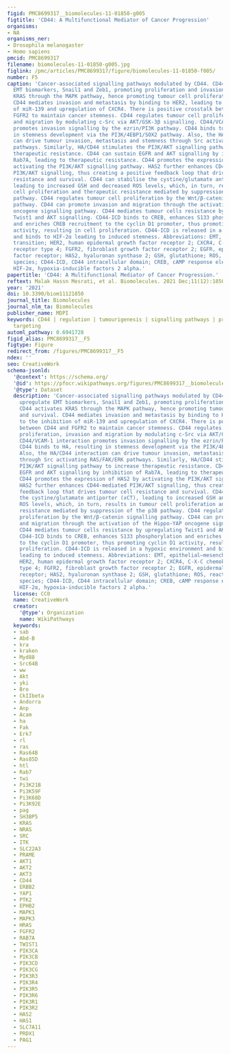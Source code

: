 ```yaml
---
figid: PMC8699317__biomolecules-11-01850-g005
figtitle: 'CD44: A Multifunctional Mediator of Cancer Progression'
organisms:
- NA
organisms_ner:
- Drosophila melanogaster
- Homo sapiens
pmcid: PMC8699317
filename: biomolecules-11-01850-g005.jpg
figlink: /pmc/articles/PMC8699317/figure/biomolecules-11-01850-f005/
number: F5
caption: 'Cancer-associated signalling pathways modulated by CD44. CD44 can upregulate
  EMT biomarkers, Snail1 and Zeb1, promoting proliferation and invasion. CD44 activates
  KRAS through the MAPK pathway, hence promoting tumour cell proliferation and survival.
  CD44 mediates invasion and metastasis by binding to HER2, leading to the inhibition
  of miR-139 and upregulation of CXCR4. There is positive crosstalk between CD44 and
  FGFR2 to maintain cancer stemness. CD44 regulates tumour cell proliferation, invasion
  and migration by modulating c-Src via AKT/GSK-3β signalling. CD44/VCAM-1 interaction
  promotes invasion signalling by the ezrin/PI3K pathway. CD44 binds to HA, resulting
  in stemness development via the PI3K/4EBP1/SOX2 pathway. Also, the HA/CD44 interaction
  can drive tumour invasion, metastasis and stemness through Src activating RAS/FAK/ERK
  pathways. Similarly, HA/CD44 stimulates the PI3K/AKT signalling pathway to increase
  therapeutic resistance. CD44 can sustain EGFR and AKT signalling by inhibition of
  Rab7A, leading to therapeutic resistance. CD44 promotes the expression of HAS2 by
  activating the PI3K/AKT signalling pathway. HAS2 further enhances CD44-mediated
  PI3K/AKT signalling, thus creating a positive feedback loop that drives tumour cell
  resistance and survival. CD44 can stabilise the cystine/glutamate antiporter (xCT),
  leading to increased GSH and decreased ROS levels, which, in turn, results in tumour
  cell proliferation and therapeutic resistance mediated by suppression of the p38
  pathway. CD44 regulates tumour cell proliferation by the Wnt/β-catenin signalling
  pathway. CD44 can promote invasion and migration through the activation of the Hippo-YAP
  oncogene signalling pathway. CD44 mediates tumour cells resistance by upregulating
  Twist1 and AKT signalling. CD44-ICD binds to CREB, enhances S133 phosphorylation
  and enriches CREB recruitment to the cyclin D1 promoter, thus promoting cyclin D1
  activity, resulting in cell proliferation. CD44-ICD is released in a hypoxic environment
  and binds to HIF-2α leading to induced stemness. Abbreviations: EMT, epithelial–mesenchymal
  transition; HER2, human epidermal growth factor receptor 2; CXCR4, C-X-C chemokine
  receptor type 4; FGFR2, fibroblast growth factor receptor 2; EGFR, epidermal growth
  factor receptor; HAS2, hyaluronan synthase 2; GSH, glutathione; ROS, reactive oxygen
  species; CD44-ICD, CD44 intracellular domain; CREB, cAMP response element-binding;
  HIF-2α, hypoxia-inducible factors 2 alpha.'
papertitle: 'CD44: A Multifunctional Mediator of Cancer Progression.'
reftext: Malak Hassn Mesrati, et al. Biomolecules. 2021 Dec;11(12):1850.
year: '2021'
doi: 10.3390/biom11121850
journal_title: Biomolecules
journal_nlm_ta: Biomolecules
publisher_name: MDPI
keywords: CD44 | regulation | tumourigenesis | signalling pathways | prognosis | therapeutic
  targeting
automl_pathway: 0.6941728
figid_alias: PMC8699317__F5
figtype: Figure
redirect_from: /figures/PMC8699317__F5
ndex: ''
seo: CreativeWork
schema-jsonld:
  '@context': https://schema.org/
  '@id': https://pfocr.wikipathways.org/figures/PMC8699317__biomolecules-11-01850-g005.html
  '@type': Dataset
  description: 'Cancer-associated signalling pathways modulated by CD44. CD44 can
    upregulate EMT biomarkers, Snail1 and Zeb1, promoting proliferation and invasion.
    CD44 activates KRAS through the MAPK pathway, hence promoting tumour cell proliferation
    and survival. CD44 mediates invasion and metastasis by binding to HER2, leading
    to the inhibition of miR-139 and upregulation of CXCR4. There is positive crosstalk
    between CD44 and FGFR2 to maintain cancer stemness. CD44 regulates tumour cell
    proliferation, invasion and migration by modulating c-Src via AKT/GSK-3β signalling.
    CD44/VCAM-1 interaction promotes invasion signalling by the ezrin/PI3K pathway.
    CD44 binds to HA, resulting in stemness development via the PI3K/4EBP1/SOX2 pathway.
    Also, the HA/CD44 interaction can drive tumour invasion, metastasis and stemness
    through Src activating RAS/FAK/ERK pathways. Similarly, HA/CD44 stimulates the
    PI3K/AKT signalling pathway to increase therapeutic resistance. CD44 can sustain
    EGFR and AKT signalling by inhibition of Rab7A, leading to therapeutic resistance.
    CD44 promotes the expression of HAS2 by activating the PI3K/AKT signalling pathway.
    HAS2 further enhances CD44-mediated PI3K/AKT signalling, thus creating a positive
    feedback loop that drives tumour cell resistance and survival. CD44 can stabilise
    the cystine/glutamate antiporter (xCT), leading to increased GSH and decreased
    ROS levels, which, in turn, results in tumour cell proliferation and therapeutic
    resistance mediated by suppression of the p38 pathway. CD44 regulates tumour cell
    proliferation by the Wnt/β-catenin signalling pathway. CD44 can promote invasion
    and migration through the activation of the Hippo-YAP oncogene signalling pathway.
    CD44 mediates tumour cells resistance by upregulating Twist1 and AKT signalling.
    CD44-ICD binds to CREB, enhances S133 phosphorylation and enriches CREB recruitment
    to the cyclin D1 promoter, thus promoting cyclin D1 activity, resulting in cell
    proliferation. CD44-ICD is released in a hypoxic environment and binds to HIF-2α
    leading to induced stemness. Abbreviations: EMT, epithelial–mesenchymal transition;
    HER2, human epidermal growth factor receptor 2; CXCR4, C-X-C chemokine receptor
    type 4; FGFR2, fibroblast growth factor receptor 2; EGFR, epidermal growth factor
    receptor; HAS2, hyaluronan synthase 2; GSH, glutathione; ROS, reactive oxygen
    species; CD44-ICD, CD44 intracellular domain; CREB, cAMP response element-binding;
    HIF-2α, hypoxia-inducible factors 2 alpha.'
  license: CC0
  name: CreativeWork
  creator:
    '@type': Organization
    name: WikiPathways
  keywords:
  - sab
  - Abd-B
  - kra
  - kraken
  - Myd88
  - Src64B
  - ww
  - Akt
  - yki
  - Bro
  - CkIIbeta
  - Andorra
  - Anp
  - Acam
  - ha
  - Fak
  - Erk7
  - rl
  - ras
  - Ras64B
  - Ras85D
  - htl
  - Rab7
  - twi
  - Pi3K21B
  - Pi3K59F
  - Pi3K68D
  - Pi3K92E
  - pag
  - SH3BP5
  - KRAS
  - NRAS
  - SRC
  - ITK
  - SLC22A3
  - PRAME
  - AKT1
  - AKT2
  - AKT3
  - CD44
  - ERBB2
  - YAP1
  - PTK2
  - EPHB2
  - MAPK1
  - MAPK3
  - HRAS
  - FGFR2
  - RAB7A
  - TWIST1
  - PIK3CA
  - PIK3CB
  - PIK3CD
  - PIK3CG
  - PIK3R3
  - PIK3R4
  - PIK3R5
  - PIK3R6
  - PIK3R1
  - PIK3R2
  - HAS2
  - HAS1
  - SLC7A11
  - PRDX1
  - PAG1
---
```

